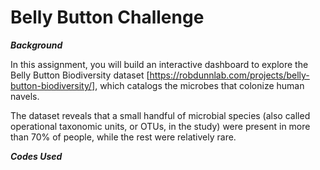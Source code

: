 # Belly Button Challenge

***Background***

In this assignment, you will build an interactive dashboard to explore the  Belly Button Biodiversity dataset [https://robdunnlab.com/projects/belly-button-biodiversity/], which catalogs the microbes that colonize human navels.

The dataset reveals that a small handful of microbial species (also called operational taxonomic units, or OTUs, in the study) were present in more than 70% of people, while the rest were relatively rare.



***Codes Used***
